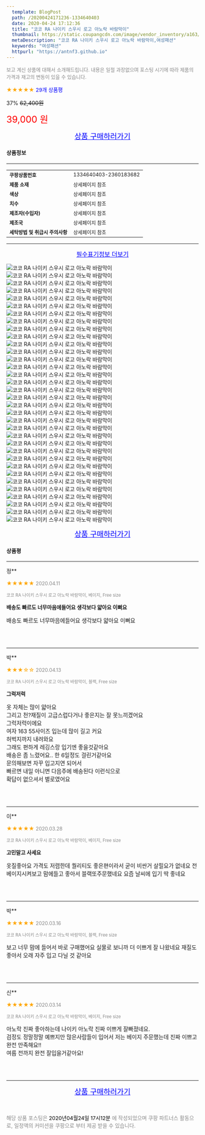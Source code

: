 ```yaml
---
  template: BlogPost
  path: /20200424171236-1334640403
  date: 2020-04-24 17:12:36
  title: "코코 RA 나이키 스우시 로고 아노락 바람막이"
  thumbnail: https://static.coupangcdn.com/image/vendor_inventory/a163/04389bee4eca3ea0fff8ddc7c42826833fef6c169a7d0bac4071fd3fa0de.jpg
  metaDescription: "코코 RA 나이키 스우시 로고 아노락 바람막이,여성패션"
  keywords: "여성패션"
  httpurl: "https://antnf3.github.io"
---
```

  
<span style="color: #888;font-size:0.8rem">보고 계신 상품에 대해서 소개해드립니다.
내용은 일절 과장없으며 포스팅 시기에 따라 제품의 가격과 재고의 변동이 있을 수 있습니다.</span>
  
<span style="color: orange;">★★★★★</span> <span style="color: blue;font-size: 0.85rem;">29개 상품평</span>

<span style="font-size: 0.9rem">37%</span> <span style="font-size: 0.9rem">~~62,400원~~</span>

<span style="color: red;font-size: 1.5rem;">39,000 원</span>



<p align="center"><a href="http://me2.do/Gbxel3p1" style="font-size: 1.2rem; color: blue;">상품 구매하러가기</a></p>

#### 상품정보

---

|                  |                       |
| ---------------- | --------------------- |
| **<span style="font-size:0.8rem;">쿠팡상품번호</span>** | <span style="font-size:0.8rem;">1334640403-2360183682</span> |
| **<span style="font-size:0.8rem;">제품 소재</span>**    | <span style="font-size:0.8rem;">상세페이지 참조</span>        |
| **<span style="font-size:0.8rem;">색상</span>**    | <span style="font-size:0.8rem;">상세페이지 참조</span>        |
| **<span style="font-size:0.8rem;">치수</span>**    | <span style="font-size:0.8rem;">상세페이지 참조</span>        |
| **<span style="font-size:0.8rem;">제조자(수입자)</span>**    | <span style="font-size:0.8rem;">상세페이지 참조</span>        |
| **<span style="font-size:0.8rem;">제조국</span>**    | <span style="font-size:0.8rem;">상세페이지 참조</span>        |
| **<span style="font-size:0.8rem;">세탁방법 및 취급시 주의사항</span>**    | <span style="font-size:0.8rem;">상세페이지 참조</span>        |




---

<p align="center"><a href="http://me2.do/Gbxel3p1" style="font-size: 1rem; color: blue;">필수표기정보 더보기</a></p>

![코코 RA 나이키 스우시 로고 아노락 바람막이](http://thumbnail9.coupangcdn.com/thumbnails/remote/q89/image/vendor_inventory/c99f/1cd419198a6a645f255c452ebed8ec02b3b676fd6c023b7a885ed6578620.jpg)
![코코 RA 나이키 스우시 로고 아노락 바람막이](http://thumbnail9.coupangcdn.com/thumbnails/remote/q89/image/vendor_inventory/caac/d2a9ea3de9f09cc816265b7c7f6393fdf449965a47f22022f918d6ed8d99.jpg)
![코코 RA 나이키 스우시 로고 아노락 바람막이](http://thumbnail7.coupangcdn.com/thumbnails/remote/q89/image/vendor_inventory/11a1/a08d4ab5f28685c510814ba012e6d6ae978f25577847a364ad4903d92d09.jpg)
![코코 RA 나이키 스우시 로고 아노락 바람막이](http://thumbnail9.coupangcdn.com/thumbnails/remote/q89/image/vendor_inventory/5cfa/8628178854dcdfeb21dc05d948c380cee9187695d06e0778fe4dbc9f5ac7.jpg)
![코코 RA 나이키 스우시 로고 아노락 바람막이](http://thumbnail6.coupangcdn.com/thumbnails/remote/q89/image/vendor_inventory/5fc0/07e98b610a7a4f1d51290ca7f4fffea00276bdf42260a14dc3a69c3827db.jpg)
![코코 RA 나이키 스우시 로고 아노락 바람막이](http://thumbnail10.coupangcdn.com/thumbnails/remote/q89/image/vendor_inventory/c247/711589f6cec954f3c7d65b148e6494240b16c5f3c0a337f6999b6ed6ca14.jpg)
![코코 RA 나이키 스우시 로고 아노락 바람막이](http://thumbnail10.coupangcdn.com/thumbnails/remote/q89/image/vendor_inventory/ca01/b7fa7914c2e84ad4ae9e0933a38f04793cb234713ce18c3c41b3227822a8.jpg)
![코코 RA 나이키 스우시 로고 아노락 바람막이](http://thumbnail7.coupangcdn.com/thumbnails/remote/q89/image/vendor_inventory/ea45/bf48be160341465874fcb0f35de0b08783ba0879d65c258016ed5b6129a3.jpg)
![코코 RA 나이키 스우시 로고 아노락 바람막이](http://thumbnail10.coupangcdn.com/thumbnails/remote/q89/image/vendor_inventory/43fa/0712d9db1a951f0c385a44b8f3c1cfe0679796b104c00839b0992ad53b70.jpg)
![코코 RA 나이키 스우시 로고 아노락 바람막이](http://thumbnail7.coupangcdn.com/thumbnails/remote/q89/image/vendor_inventory/3a99/7853457e8b305b5f54e119746686f848218ed1b94060792a973409436893.jpg)
![코코 RA 나이키 스우시 로고 아노락 바람막이](http://thumbnail10.coupangcdn.com/thumbnails/remote/q89/image/vendor_inventory/f586/bb5f9cf0e1c59ae1177005d3e6b7eaa4b2fe45153858b31fe5edabc841b5.jpg)
![코코 RA 나이키 스우시 로고 아노락 바람막이](http://thumbnail7.coupangcdn.com/thumbnails/remote/q89/image/vendor_inventory/f2aa/9203e2edf8fc2bcaf54a0828bc409cbfac3fbaa5ce8b48d33eccba4c2dbe.jpg)
![코코 RA 나이키 스우시 로고 아노락 바람막이](http://thumbnail10.coupangcdn.com/thumbnails/remote/q89/image/vendor_inventory/5bf2/865bfac201227513d8234316e78a967972558e8a198ee7225a8683c03313.jpg)
![코코 RA 나이키 스우시 로고 아노락 바람막이](http://thumbnail9.coupangcdn.com/thumbnails/remote/q89/image/vendor_inventory/8b60/76ab358ef60c8722f61c0a4d36ae61c56b6d375ed7af0d116e1edb03c44b.jpg)
![코코 RA 나이키 스우시 로고 아노락 바람막이](http://thumbnail9.coupangcdn.com/thumbnails/remote/q89/image/vendor_inventory/c8d9/a58466225d810fe8ce74216efc253668647eb6be6ef9049706e06ed708e8.jpg)
![코코 RA 나이키 스우시 로고 아노락 바람막이](http://thumbnail7.coupangcdn.com/thumbnails/remote/q89/image/vendor_inventory/8004/d74cccd8571f61d9d0b2dbbf733e17d65bdde6cacc0a5cf32444fc67eaf1.jpg)
![코코 RA 나이키 스우시 로고 아노락 바람막이](http://thumbnail10.coupangcdn.com/thumbnails/remote/q89/image/vendor_inventory/3290/1a1cf2b116226e3e06c4cfb7a442d9fc8f0cb63ddbe7c3351e10155e06d5.jpg)
![코코 RA 나이키 스우시 로고 아노락 바람막이](http://thumbnail7.coupangcdn.com/thumbnails/remote/q89/image/vendor_inventory/6dbe/78bc3111db3e1cfc71f34001ec8ed7768b7482cf7766567b1bf97313eec1.jpg)
![코코 RA 나이키 스우시 로고 아노락 바람막이](http://thumbnail7.coupangcdn.com/thumbnails/remote/q89/image/vendor_inventory/66b7/395e0494abbdabaccd45c931b8cc56dc4d2ad3e7282790d48ef906ddc529.jpg)
![코코 RA 나이키 스우시 로고 아노락 바람막이](http://thumbnail10.coupangcdn.com/thumbnails/remote/q89/image/vendor_inventory/0d60/5e3e9ddbed58da43200cb11c8aebc36f576744ef544a4624fd5064438694.jpg)
![코코 RA 나이키 스우시 로고 아노락 바람막이](http://thumbnail9.coupangcdn.com/thumbnails/remote/q89/image/vendor_inventory/6925/cf1f7ee8cdaa6f4e044d76dc637d94501282328e1c3e561848ef1cd3272f.jpg)
![코코 RA 나이키 스우시 로고 아노락 바람막이](http://thumbnail6.coupangcdn.com/thumbnails/remote/q89/image/vendor_inventory/df51/3ee0368545302f381b63b76393595eb66f4d1f195ad50ce320244e7641fe.jpg)
![코코 RA 나이키 스우시 로고 아노락 바람막이](http://thumbnail9.coupangcdn.com/thumbnails/remote/q89/image/vendor_inventory/c99f/1cd419198a6a645f255c452ebed8ec02b3b676fd6c023b7a885ed6578620.jpg)
![코코 RA 나이키 스우시 로고 아노락 바람막이](http://thumbnail8.coupangcdn.com/thumbnails/remote/q89/image/vendor_inventory/26d5/17802ff767ef8e9a7e186063d9ce809e84fb6ecd1dda870d2e1fc6f5d01a.jpg)
![코코 RA 나이키 스우시 로고 아노락 바람막이](http://thumbnail9.coupangcdn.com/thumbnails/remote/q89/image/vendor_inventory/cba9/49e542e320d6c628dce60524b63560524eabe88b212fdc2f26a48c01a198.jpg)
![코코 RA 나이키 스우시 로고 아노락 바람막이](http://thumbnail10.coupangcdn.com/thumbnails/remote/q89/image/vendor_inventory/be1c/5f6c78d5389d2ff82cc4c8980292898ebec5edfb15d4da23bee84642fc3f.jpg)
![코코 RA 나이키 스우시 로고 아노락 바람막이](http://thumbnail7.coupangcdn.com/thumbnails/remote/q89/image/vendor_inventory/efe5/82ec4c540721203a8dd95b47254e2d58408b5d769b5e9870530e77d1cb74.jpg)
![코코 RA 나이키 스우시 로고 아노락 바람막이](http://thumbnail6.coupangcdn.com/thumbnails/remote/q89/image/vendor_inventory/5a8f/5356c39d915529ae8ea0ae1d3cd7793e38f6bf78fa3e5d787c44c0a2da11.jpg)
![코코 RA 나이키 스우시 로고 아노락 바람막이](http://thumbnail8.coupangcdn.com/thumbnails/remote/q89/image/vendor_inventory/8a61/e348d47770f679d2f9c228fdc8eb9f55a1abdab8bf8069f427866d24cb1f.jpg)
![코코 RA 나이키 스우시 로고 아노락 바람막이](http://thumbnail10.coupangcdn.com/thumbnails/remote/q89/image/vendor_inventory/ed89/3117064769b28e8181bccf49f6bd213e1db662f82dc30afbc1c0bb493cc0.jpg)
![코코 RA 나이키 스우시 로고 아노락 바람막이](http://thumbnail9.coupangcdn.com/thumbnails/remote/q89/image/vendor_inventory/a5ab/36d866b2f225688ebf45b3ab647f0f4565069c8ec7c9ee7813c8926d8bb5.jpg)
![코코 RA 나이키 스우시 로고 아노락 바람막이](http://thumbnail10.coupangcdn.com/thumbnails/remote/q89/image/vendor_inventory/0405/0695cca40c4269f9b86f3873feb4b8b4b214da221d52d92b176942f5a0ef.jpg)
![코코 RA 나이키 스우시 로고 아노락 바람막이](http://thumbnail6.coupangcdn.com/thumbnails/remote/q89/image/vendor_inventory/72e6/38797b3171c09bff9f61faf9f7ba58a88da27ec9f007d84956a404e74862.jpg)
![코코 RA 나이키 스우시 로고 아노락 바람막이](http://thumbnail8.coupangcdn.com/thumbnails/remote/q89/image/vendor_inventory/3f87/134704fc11beb59e285d89ed76c83080c150f1cffa11bf806b497c7a5eea.png)

<p align="center"><a href="http://me2.do/Gbxel3p1" style="font-size: 1.2rem; color: blue;">상품 구매하러가기</a></p>

#### 상품평
  
---
  
정**
    
<span style="color: orange;">★★★★★</span> <span style="font-size:0.8rem;color: #888;">2020.04.11</span>
    
<span style="color: #888;font-size:0.7rem">코코 RA 나이키 스우시 로고 아노락 바람막이, 베이지, Free size</span>
    
<span style="font-size:0.85rem">**배송도 빠르도 너무마음에들어요 생각보다 얇아요 이뻐요**</span>
    
<span style="font-size: 0.9rem;">배송도 빠르도 너무마음에들어요 생각보다 얇아요 이뻐요</span>
    
<br>
<br>

---
  
박**
    
<span style="color: orange;">★★★☆☆</span> <span style="font-size:0.8rem;color: #888;">2020.04.13</span>
    
<span style="color: #888;font-size:0.7rem">코코 RA 나이키 스우시 로고 아노락 바람막이, 블랙, Free size</span>
    
<span style="font-size:0.85rem">**그럭저럭**</span>
    
<span style="font-size: 0.9rem;">옷 자체는 많이 얇아요<br/>그리고 천?재질이 고급스럽다거나 좋은지는 잘 못느끼겠어요<br/>그럭저럭이에요<br/>여자 163 55사이즈 입는데 많이 길고 커요<br/>허벅지까지 내려와요<br/>그래도 편하게 레깅스랑 입기엔 좋을것같아요<br/>배송은 좀 느렸어요.. 한 6일정도 걸린거같아요<br/>문의해보면 자꾸 입고지연 되어서<br/>빠르면 내일 아니면 다음주에 배송된다 이런식으로<br/>확답이 없으셔서 별로였어요</span>
    
<br>
<br>

---
  
이**
    
<span style="color: orange;">★★★★★</span> <span style="font-size:0.8rem;color: #888;">2020.03.28</span>
    
<span style="color: #888;font-size:0.7rem">코코 RA 나이키 스우시 로고 아노락 바람막이, 베이지, Free size</span>
    
<span style="font-size:0.85rem">**고민말고 사세요**</span>
    
<span style="font-size: 0.9rem;">옷질좋아요 가격도 저렴한데 퀄리티도 좋은편이라서 굳이 비싼거 살필요가 없네요 전 베이지시켜보고 맘에들고 좋아서 블랙또주문했네요 요즘 날씨에 입기 딱 좋네요</span>
    
<br>
<br>

---
  
박**
    
<span style="color: orange;">★★★★★</span> <span style="font-size:0.8rem;color: #888;">2020.03.16</span>
    
<span style="color: #888;font-size:0.7rem">코코 RA 나이키 스우시 로고 아노락 바람막이, 블랙, Free size</span>
    

    
<span style="font-size: 0.9rem;">보고 너무 맘에 들어서 바로 구매했어요 실물로 보니까 더 이쁘게 잘 나왔네요 재질도 좋아서 오래 자주 입고 다닐 것 같아요</span>
    
<br>
<br>

---
  
신**
    
<span style="color: orange;">★★★★★</span> <span style="font-size:0.8rem;color: #888;">2020.03.14</span>
    
<span style="color: #888;font-size:0.7rem">코코 RA 나이키 스우시 로고 아노락 바람막이, 베이지, Free size</span>
    

    
<span style="font-size: 0.9rem;">아노락 진짜 좋아하는데 나이키 아노락 진짜 이쁘게 잘빠졌네요.<br/>검정도 정말정말 예쁘지만 많은사람들이 입어서 저는 베이지 주문했는데 진짜 이쁘고 완전 만족해요!! <br/>여름 전까지 완전 잘입을거같아요!</span>
    
<br>
<br>


  
---
  
<p align="center"><a href="http://me2.do/Gbxel3p1" style="font-size: 1.2rem; color: blue;">상품 구매하러가기</a></p>
  
<br>
  
<span style="font-size: 0.85rem; color: #888;">해당 상품 포스팅은 <span style="color: #000;"> 2020년04월24일 17시12분 </span> 에 작성되었으며 쿠팡 파트너스 활동으로, 일정액의 커미션을 쿠팡으로 부터 제공 받을 수 있습니다.</span>